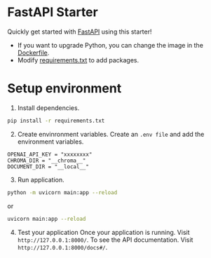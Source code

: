 # FastAPI Starter

Quickly get started with [FastAPI](https://fastapi.tiangolo.com/) using this starter!

- If you want to upgrade Python, you can change the image in the [Dockerfile](./.codesandbox/Dockerfile).
- Modify [requirements.txt](./requirements.txt) to add packages.

# Setup environment

1. Install dependencies.

```zsh
pip install -r requirements.txt
```

2. Create envinronment variables.
   Create an `.env file` and add the environment variables.

```env
OPENAI_API_KEY = "xxxxxxxx"
CHROMA_DIR = "__chroma__"
DOCUMENT_DIR = "__local__"
```

3. Run application.

```zsh
python -m uvicorn main:app --reload
```

or

```zsh
uvicorn main:app --reload
```

4. Test your application
   Once your application is running. Visit `http://127.0.0.1:8000/`. To see the API documentation. Visit `http://127.0.0.1:8000/docs#/`.
